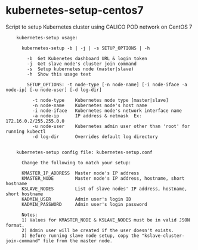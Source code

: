 # kubernetes-setup-centos7
Script to setup Kubernetes cluster using CALICO POD network on CentOS 7 


        kubernetes-setup usage:
         
          kubernetes-setup -b | -j | -s SETUP_OPTIONS | -h
         
            -b  Get Kubenetes dashboard URL & login token
            -j  Get slave node's cluster join command
            -s  Setup kubernetes node (master|slave)
            -h  Show this usage text
         
            SETUP_OPTIONS: -t node-type [-n node-name] [-i node-iface -a node-ip] [-u node-user] [-d log-dir]
         
              -t node-type    Kubernetes node type [master|slave]
              -n node-name    Kubernetes node's host name
              -i node-iface   Kubernetes node's network interface name
              -a node-ip      IP address & netmask  Ex:  172.16.0.2/255.255.0.0
              -u node-user    Kubernetes admin user other than 'root' for running kubectl
              -d log-dir      Overrides default log directory 
         

        kubernetes-setup config file: kubernetes-setup.conf
         
          Change the following to match your setup:

          KMASTER_IP_ADDRESS  Master node's IP address
          KMASTER_NODE        Master node's IP address, hostname, short hostname
          KSLAVE_NODES        List of slave nodes' IP address, hostname, short hostname
          KADMIN_USER         Admin user's login ID
          KADMIN_PASSWORD     Admin user's login password

          Notes: 
          1) Values for KMASTER_NODE & KSLAVE_NODES must be in valid JSON format.
          2) Admin user will be created if the user doesn't exists.
          3) Before running slave node setup, copy the "kslave-cluster-join-command" file from the master node.
 
